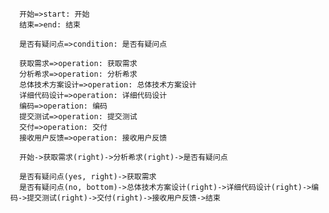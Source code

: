 <!--
 * @LastEditors: Tao Yang
 * @Description: 暂无描述
 * @FilePath: /front-end-project-standards/doc/开发流程规范.md
 * @Date: 2022-06-12 18:07:44
 * @LastEditTime: 2022-06-12 20:46:56
 * @Author: Tao Yang
-->

```flow
  开始=>start: 开始
  结束=>end: 结束

  是否有疑问点=>condition: 是否有疑问点

  获取需求=>operation: 获取需求
  分析希求=>operation: 分析希求
  总体技术方案设计=>operation: 总体技术方案设计
  详细代码设计=>operation: 详细代码设计
  编码=>operation: 编码
  提交测试=>operation: 提交测试
  交付=>operation: 交付
  接收用户反馈=>operation: 接收用户反馈

  开始->获取需求(right)->分析希求(right)->是否有疑问点

  是否有疑问点(yes, right)->获取需求
  是否有疑问点(no, bottom)->总体技术方案设计(right)->详细代码设计(right)->编码->提交测试(right)->交付(right)->接收用户反馈->结束
```
